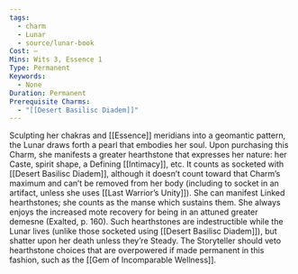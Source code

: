 ```yaml
---
tags:
  - charm
  - Lunar
  - source/lunar-book
Cost: —
Mins: Wits 3, Essence 1
Type: Permanent
Keywords:
  - None
Duration: Permanent
Prerequisite Charms:
  - "[[Desert Basilisc Diadem]]"
---
```

Sculpting her chakras and [[Essence]] meridians into a geomantic pattern, the Lunar draws forth a pearl that embodies her soul. Upon purchasing this Charm, she manifests a greater hearthstone that expresses her nature: her Caste, spirit shape, a Defining [[Intimacy]], etc. It counts as socketed with [[Desert Basilisc Diadem]], although it doesn’t count toward that Charm’s maximum and can’t be removed from her body (including to socket in an artifact, unless she uses [[Last Warrior’s Unity]]). She can manifest Linked hearthstones; she counts as the manse which sustains them. She always enjoys the increased mote recovery for being in an attuned greater demesne (Exalted, p. 160). Such hearthstones are indestructible while the Lunar lives (unlike those socketed using [[Desert Basilisc Diadem]]), but shatter upon her death unless they’re Steady. The Storyteller should veto hearthstone choices that are overpowered if made permanent in this fashion, such as the [[Gem of Incomparable Wellness]].